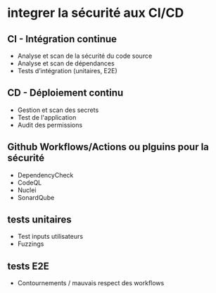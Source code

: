 # integrer la sécurité aux CI/CD

## CI - Intégration continue

* Analyse et scan de la sécurité du code source
* Analyse et scan de dépendances
* Tests d’intégration (unitaires, E2E)

## CD - Déploiement continu

* Gestion et scan des secrets
* Test de l'application
* Audit des permissions

## Github Workflows/Actions ou plguins pour la sécurité

* DependencyCheck
* CodeQL
* Nuclei
* SonardQube

## tests unitaires

* Test inputs utilisateurs
* Fuzzings

## tests E2E

* Contournements / mauvais respect des workflows

